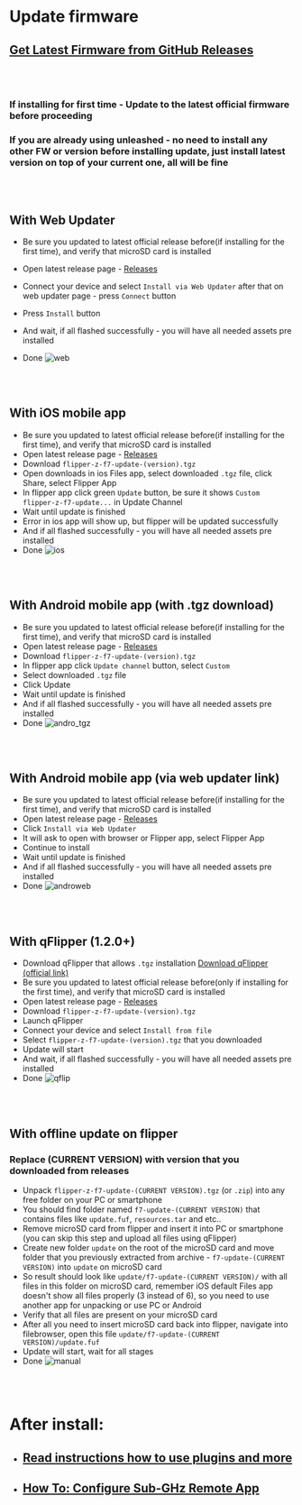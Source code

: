 
# Update firmware

## [Get Latest Firmware from GitHub Releases](https://github.com/DarkFlippers/unleashed-firmware/releases)

<br>
<br>

### **If installing for first time - Update to the latest official firmware before proceeding**
### **If you are already using unleashed - no need to install any other FW or version before installing update, just install latest version on top of your current one, all will be fine**

<br>
<br>

## With Web Updater

- Be sure you updated to latest official release before(if installing for the first time), and verify that microSD card is installed
- Open latest release page - [Releases](https://github.com/DarkFlippers/unleashed-firmware/releases/latest)
- Connect your device and select `Install via Web Updater`
after that on web updater page - press `Connect` button
- Press `Install` button

- And wait, if all flashed
 successfully - you will have all needed assets pre installed
- Done
![web](https://user-images.githubusercontent.com/40743392/235005830-98ceda39-a143-47ef-ad4d-5489bc3df98b.png)


<br>
<br>

## With iOS mobile app

- Be sure you updated to latest official release before(if installing for the first time), and verify that microSD card is installed
- Open latest release page - [Releases](https://github.com/DarkFlippers/unleashed-firmware/releases/latest)
- Download `flipper-z-f7-update-(version).tgz`
- Open downloads in ios Files app, select downloaded `.tgz` file, click Share, select Flipper App
- In flipper app click green `Update` button, be sure it shows `Custom flipper-z-f7-update...` in Update Channel
- Wait until update is finished 
- Error in ios app will show up, but flipper will be updated successfully
- And if all flashed successfully - you will have all needed assets pre installed
- Done
![ios](https://user-images.githubusercontent.com/40743392/235005844-bea8f2fd-f50d-41b1-9191-e3842d8658d2.png)

<br>
<br>

## With Android mobile app (with .tgz download)

- Be sure you updated to latest official release before(if installing for the first time), and verify that microSD card is installed
- Open latest release page - [Releases](https://github.com/DarkFlippers/unleashed-firmware/releases/latest)
- Download `flipper-z-f7-update-(version).tgz`
- In flipper app click `Update channel` button, select `Custom`
- Select downloaded `.tgz` file
- Click Update
- Wait until update is finished 
- And if all flashed successfully - you will have all needed assets pre installed
- Done
![andro_tgz](https://user-images.githubusercontent.com/40743392/235005877-d4f5f73c-241c-4a7b-a51d-b8407983856c.png)


<br>
<br>

## With Android mobile app (via web updater link)

- Be sure you updated to latest official release before(if installing for the first time), and verify that microSD card is installed
- Open latest release page - [Releases](https://github.com/DarkFlippers/unleashed-firmware/releases/latest)
- Click `Install via Web Updater`
- It will ask to open with browser or Flipper app, select Flipper App
- Continue to install
- Wait until update is finished 
- And if all flashed successfully - you will have all needed assets pre installed
- Done
![androweb](https://user-images.githubusercontent.com/40743392/235005891-19ef6bb6-094f-437d-afcd-75d60921e3c4.png)


<br>
<br>

## With qFlipper (1.2.0+)

- Download qFlipper that allows `.tgz` installation [Download qFlipper (official link)](https://flipperzero.one/update)
- Be sure you updated to latest official release before(only if installing for the first time), and verify that microSD card is installed
- Open latest release page - [Releases](https://github.com/DarkFlippers/unleashed-firmware/releases/latest)
- Download `flipper-z-f7-update-(version).tgz`
- Launch qFlipper
- Connect your device and select `Install from file`
- Select `flipper-z-f7-update-(version).tgz` that you downloaded
- Update will start
- And wait, if all flashed successfully - you will have all needed assets pre installed
- Done
![qflip](https://user-images.githubusercontent.com/40743392/235005910-819abd34-65d4-4aaa-a11c-9c28bea737e9.png)



<br>
<br>

## With offline update on flipper

### **Replace (CURRENT VERSION) with version that you downloaded from releases**
- Unpack `flipper-z-f7-update-(CURRENT VERSION).tgz` (or `.zip`) into any free folder on your PC or smartphone
- You should find folder named `f7-update-(CURRENT VERSION)` that contains files like `update.fuf`, `resources.tar` and etc..
- Remove microSD card from flipper and insert it into PC or smartphone (you can skip this step and upload all files using qFlipper)
- Create new folder `update` on the root of the microSD card and move folder that you previously extracted from archive - `f7-update-(CURRENT VERSION)` into `update` on microSD card
- So result should look like `update/f7-update-(CURRENT VERSION)/` with all files in this folder on microSD card, remember iOS default Files app doesn't show all files properly (3 instead of 6), so you need to use another app for unpacking or use PC or Android
- Verify that all files are present on your microSD card
- After all you need to insert microSD card back into flipper, navigate into filebrowser, open this file 
`update/f7-update-(CURRENT VERSION)/update.fuf`
- Update will start, wait for all stages
- Done
![manual](https://user-images.githubusercontent.com/40743392/235006410-19eaf58e-2425-4e8e-8ec9-973bda362c47.png)





<br>
<br>

# After install:

- ## [Read instructions how to use plugins and more](https://github.com/DarkFlippers/unleashed-firmware#instructions)

- ## [How To: Configure Sub-GHz Remote App](https://github.com/DarkFlippers/unleashed-firmware/blob/dev/documentation/SubGHzRemotePlugin.md)
